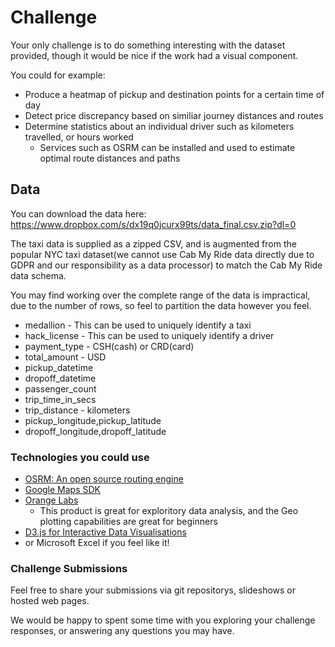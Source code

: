 # Challenge
Your only challenge is to do something interesting with the dataset provided, though it would be nice if the work had a visual component.

You could for example:

* Produce a heatmap of pickup and destination points for a certain time of day
* Detect price discrepancy based on similiar journey distances and routes
* Determine statistics about an individual driver such as kilometers travelled, or hours worked
    * Services such as OSRM can be installed and used to estimate optimal route distances and paths

## Data

You can download the data here: https://www.dropbox.com/s/dx19q0jcurx99ts/data_final.csv.zip?dl=0

The taxi data is supplied as a zipped CSV, and is augmented from the popular NYC taxi dataset(we cannot use Cab My Ride data directly due to GDPR and our responsibility as a data processor) to match the Cab My Ride data schema.

You may find working over the complete range of the data is impractical, due to the number of rows, so feel to partition the data however you feel.

* medallion  - This can be used to uniquely identify a taxi
* hack_license - This can be used to uniquely identify a driver
* payment_type - CSH(cash) or CRD(card)
* total_amount - USD
* pickup_datetime
* dropoff_datetime
* passenger_count
* trip_time_in_secs
* trip_distance - kilometers
* pickup_longitude,pickup_latitude
* dropoff_longitude,dropoff_latitude

### Technologies you could use

* [OSRM: An open source routing engine](http://project-osrm.org)
* [Google Maps SDK](https://developers.google.com/maps/documentation/javascript/tutorial)
* [Orange Labs](https://orange.biolab.si/download/)
    * This product is great for exploritory data analysis, and the Geo plotting capabilities are great for beginners
* [D3.js for Interactive Data Visualisations](https://d3js.org)
* or Microsoft Excel if you feel like it!

### Challenge Submissions

Feel free to share your submissions via git repositorys, slideshows or hosted web pages.

We would be happy to spent some time with you exploring your challenge responses, or answering any questions you may have.
